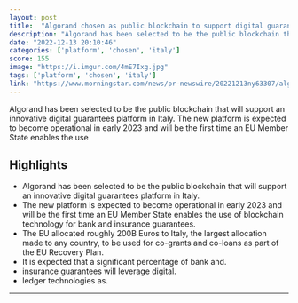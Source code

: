 ```yaml
---
layout: post
title:  "Algorand chosen as public blockchain to support digital guarantees platform in Italy"
description: "Algorand has been selected to be the public blockchain that will support an innovative digital guarantees platform in Italy. The new platform is expected to become operational in early 2023 and will be the first time an EU Member State enables the use"
date: "2022-12-13 20:10:46"
categories: ['platform', 'chosen', 'italy']
score: 155
image: "https://i.imgur.com/4mE7Ixg.jpg"
tags: ['platform', 'chosen', 'italy']
link: "https://www.morningstar.com/news/pr-newswire/20221213ny63307/algorand-chosen-as-public-blockchain-to-support-digital-guarantees-platform-in-italy"
---
```


Algorand has been selected to be the public blockchain that will support an innovative digital guarantees platform in Italy. The new platform is expected to become operational in early 2023 and will be the first time an EU Member State enables the use

## Highlights

- Algorand has been selected to be the public blockchain that will support an innovative digital guarantees platform in Italy.
- The new platform is expected to become operational in early 2023 and will be the first time an EU Member State enables the use of blockchain technology for bank and insurance guarantees.
- The EU allocated roughly 200B Euros to Italy, the largest allocation made to any country, to be used for co-grants and co-loans as part of the EU Recovery Plan.
- It is expected that a significant percentage of bank and.
- insurance guarantees will leverage digital.
- ledger technologies as.

---
